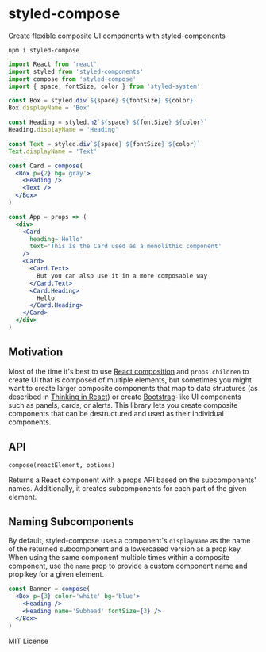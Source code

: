 
# styled-compose

Create flexible composite UI components with styled-components

```
npm i styled-compose
```

```jsx
import React from 'react'
import styled from 'styled-components'
import compose from 'styled-compose'
import { space, fontSize, color } from 'styled-system'

const Box = styled.div`${space} ${fontSize} ${color}`
Box.displayName = 'Box'

const Heading = styled.h2`${space} ${fontSize} ${color}`
Heading.displayName = 'Heading'

const Text = styled.div`${space} ${fontSize} ${color}`
Text.displayName = 'Text'

const Card = compose(
  <Box p={2} bg='gray'>
    <Heading />
    <Text />
  </Box>
)

const App = props => (
  <div>
    <Card
      heading='Hello'
      text='This is the Card used as a monolithic component'
    />
    <Card>
      <Card.Text>
        But you can also use it in a more composable way
      </Card.Text>
      <Card.Heading>
        Hello
      </Card.Heading>
    </Card>
  </div>
)
```

## Motivation

Most of the time it's best to use [React composition][composition] and `props.children`
to create UI that is composed of multiple elements,
but sometimes you might want to create larger composite components
that map to data structures
(as described in [Thinking in React][thinking-in-react])
or create [Bootstrap][bootstrap]-like UI components
such as panels, cards, or alerts.
This library lets you create composite components
that can be destructured and used as their individual components.

[composition]: https://reactjs.org/docs/composition-vs-inheritance.html
[thinking-in-react]: https://reactjs.org/docs/thinking-in-react.html
[bootstrap]: https://getbootstrap.com

## API

`compose(reactElement, options)`

Returns a React component with a props API based on the subcomponents' names.
Additionally, it creates subcomponents for each part of the given element.

## Naming Subcomponents

By default, styled-compose uses a component's `displayName`
as the name of the returned subcomponent and a lowercased version as a prop key.
When using the same component multiple times within a composite component,
use the `name` prop to provide a custom component name and prop key for a given element.

```jsx
const Banner = compose(
  <Box p={3} color='white' bg='blue'>
    <Heading />
    <Heading name='Subhead' fontSize={3} />
  </Box>
)
```

MIT License
